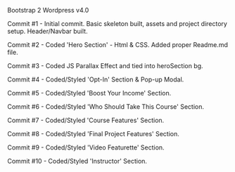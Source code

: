 Bootstrap 2 Wordpress v4.0

Commit #1 - Initial commit. Basic skeleton built, assets and project directory setup. Header/Navbar built.

Commit #2 - Coded 'Hero Section' - Html & CSS. Added proper Readme.md file.

Commit #3 - Coded JS Parallax Effect and tied into heroSection bg.

Commit #4 - Coded/Styled 'Opt-In' Section & Pop-up Modal.

Commit #5 - Coded/Styled 'Boost Your Income' Section.

Commit #6 - Coded/Styled 'Who Should Take This Course' Section.

Commit #7 - Coded/Styled 'Course Features' Section.

Commit #8 - Coded/Styled 'Final Project Features' Section.

Commit #9 - Coded/Styled 'Video Featurette' Section.

Commit #10 - Coded/Styled 'Instructor' Section.